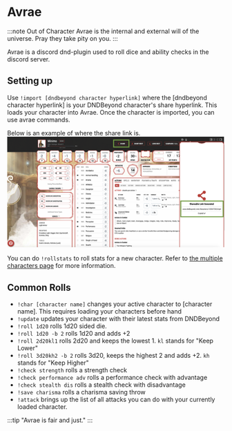 # Avrae

:::note Out of Character
Avrae is the internal and external will of the universe. Pray they take pity on you.
:::

Avrae is a discord dnd-plugin used to roll dice and ability checks in the discord server.

## Setting up

Use ```!import [dndbeyond character hyperlink]``` where the [dndbeyond character hyperlink] is your DNDBeyond character's share hyperlink. This loads your character into Avrae. Once the character is imported, you can use avrae commands. 

Below is an example of where the share link is. 
![Avrae_Example](/img/avrae_share_example.png)

You can do ```!rollstats``` to roll stats for a new character. Refer to [the multiple characters page](multiple_characters) for more information.

## Common Rolls

- ```!char [character name]``` changes your active character to [character name]. This requires loading your characters before hand
- ```!update``` updates your character with their latest stats from DNDBeyond
- ```!roll 1d20``` rolls 1d20 sided die.
- ```!roll 1d20 -b 2``` rolls 1d20 and adds +2
- ```!roll 2d20kl1``` rolls 2d20 and keeps the lowest 1. `kl` stands for "Keep Lower"
- ```!roll 3d20kh2 -b 2``` rolls 3d20, keeps the highest 2 and adds +2. `kh` stands for "Keep Higher"
- ```!check strength``` rolls a strength check
- ```!check performance adv``` rolls a performance check with advantage
- ```!check stealth dis``` rolls a stealth check with disadvantage
- ```!save charisma``` rolls a charisma saving throw
- ```!attack``` brings up the list of all attacks you can do with your currently loaded character. 

:::tip 
"Avrae is fair and just."
:::